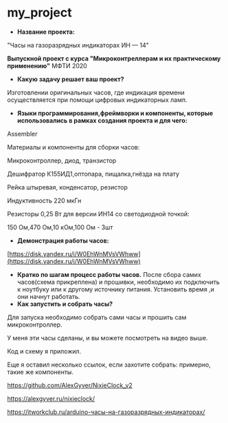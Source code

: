 # my_project
- **Название проекта:** 

"Часы на газоразрядных индикаторах ИН — 14"

**Выпускной проект с курса "Микроконтреллерам и их практическому применению"** МФТИ 2020

- **Какую задачу решает ваш проект?**

Изготовлении оригинальных часов, где индикация времени осуществляется при помощи цифровых индикаторных ламп.

- **Языки программирования,фреймворки и компоненты, которые использовались в рамках создания проекта и для чего:**

Assembler

Материалы и компоненты для сборки часов:

Микроконтроллер, диод, транзистор

Дешифратор К155ИД1,оптопара, пищалка,гнёзда на плату 

Рейка штыревая, конденсатор, резистор

Индуктивность 220 мкГн 

Резисторы 0,25 Вт для версии ИН14 со светодиодной точкой:

150 Ом,470 Ом,10 кОм,100 Ом - 3шт


- **Демонстрация работы часов:**

[https://disk.yandex.ru/i/W0EhWnMVsVWhww](https://disk.yandex.ru/i/W0EhWnMVsVWhww)

- **Кратко по шагам процесс работы часов.**
После сбора самих часов(схема прикреплена) и прошивки, необходимо их подключить к ноутбуку или к другому источнику питания.
Установить время ,и они начнут работать.
- **Как запустить и собрать часы?**

Для запуска необходимо собрать сами часы и прошить сам микроконтроллер.

У меня эти часы сделаны, и вы можете посмотреть на видео выше.

Код и схему я приложил.

Еще я оставил несколько ссылок, если захотите собрать: примерно, такие же компоненты.

https://github.com/AlexGyver/NixieClock_v2

https://alexgyver.ru/nixieclock/

https://itworkclub.ru/arduino-часы-на-газоразрядных-индикаторах/

